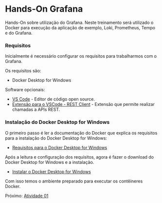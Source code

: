 # Hands-On Grafana

Hands-On sobre utilização do Grafana. 
Neste treinamento será utilizado o Docker para execução da aplicação de exemplo, Loki, Prometheus, Tempo e do Grafana.

### Requisitos

Inicialmente é necessário configurar os requisitos para trabalharmos com o Grafana.

Os requisitos são:
- Docker Desktop for Windows

Software opcionais:
- [VS Code](https://code.visualstudio.com/download) - Editor de código open source.
- [Extensão para o VSCode - REST Client](https://marketplace.visualstudio.com/items?itemName=humao.rest-client) - Extensão que permite realizar chamadas a APIs REST.

### Instalação do Docker Desktop for Windows

O primeiro passo é ler a documentação do Docker que explica os requisitos para a instalação do Docker Desktop for Windows:

- [Requisitos para o Docker Desktop for Windows](https://docs.docker.com/desktop/install/windows-install/#system-requirements)

Após a leitura e configuração dos requisitos, agora é fazer o download do Docker Desktop for Windows e a instalação.

- [Instalar o Docker Desktop for Windows](https://docs.docker.com/desktop/install/windows-install/#install-docker-desktop-on-windows)

Com isso temos o ambiente preparado para executar os contêineres Docker.

Próximo: [Atividade 01](docs/01-atividade.md)